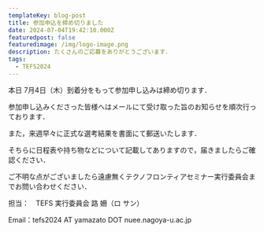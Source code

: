 ```yaml
---
templateKey: blog-post
title: 参加申込を締め切りました
date: 2024-07-04T19:42:10.000Z
featuredpost: false
featuredimage: /img/logo-image.png
description: たくさんのご応募をありがとうございます．
tags:
  - TEFS2024
---
```


本日 7月4日（木）到着分をもって参加申し込みは締め切ります．

参加申し込みくださった皆様へはメールにて受け取った旨のお知らせを順次行っております．

また，来週早々に正式な選考結果を書面にて郵送いたします．

そちらに日程表や持ち物などについて記載してありますので，届きましたらご確認ください．

ご不明な点がございましたら遠慮無くテクノフロンティアセミナー実行委員会までお問い合わせください．

担当：　TEFS 実行委員会 路 姍（ロ サン）

Email：tefs2024 AT yamazato DOT nuee.nagoya-u.ac.jp

